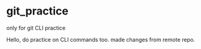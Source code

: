 # git_practice
only for git CLI practice


Hello, do practice on CLI commands too.
made changes from remote repo.
